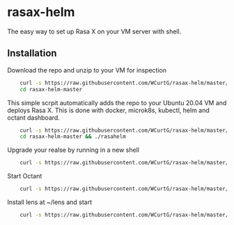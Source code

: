 # rasax-helm

The easy way to set up Rasa X on your VM server with shell.

## Installation

Download the repo and unzip to your VM for inspection

```bash
    curl -s https://raw.githubusercontent.com/WCurtG/rasax-helm/master/download | sudo bash
    cd rasax-helm-master
```

This simple scrpit automatically adds the repo to your Ubuntu 20.04 VM and deploys Rasa X. This is done with docker, microk8s, kubectl, helm and octant dashboard.

```bash
    curl -s https://raw.githubusercontent.com/WCurtG/rasax-helm/master/download | sudo bash
    cd rasax-helm-master && ./rasahelm
```

Upgrade your realse by running in a new shell

```bash
    curl -s https://raw.githubusercontent.com/WCurtG/rasax-helm/master/upgrade | sudo bash
```

Start Octant

```bash
    curl -s https://raw.githubusercontent.com/WCurtG/rasax-helm/master/octant | sudo bash
```

Install lens at ~/lens and start

```bash
    curl -s https://raw.githubusercontent.com/WCurtG/rasax-helm/master/lens | sudo bash
```
